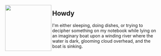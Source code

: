 [<img align="left" height="150px" width="150px" src="[https://github.com/mhxion/mhxion/raw/main/assets/nature.webp](https://media.tenor.com/UnrUzRgwzncAAAAd/pepe-meme.gif)">](https://pixeljeff1995.artstation.com/)

## Howdy <img height="16px" width="16px" src="https://github.com/mhxion/mhxion/raw/main/assets/hello.png" />

I'm either sleeping, doing dishes, or trying to decipher something on my notebook while lying on an imaginary boat upon a winding river where the water is dark, glooming cloud overhead, and the boat is sinking.
